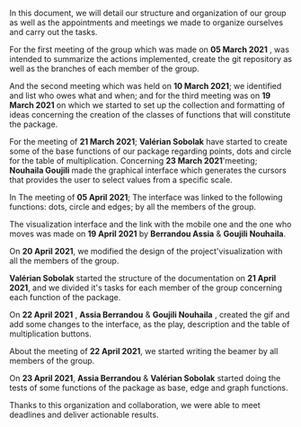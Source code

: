 In this document, we will detail our structure and organization of our group as well as the appointments and meetings we made to organize ourselves and carry out the tasks. 


For the first meeting of the group which was made on **05 March 2021** , was intended to summarize the actions implemented, create the git repository as well as the branches of each member of the group. 

And the second meeting which was held on **10 March 2021**; we identified and list who owes what and when; and for the third meeting was on **19 March 2021** on which we started to set up the collection and formatting of ideas concerning the creation of the classes of functions that will constitute the package. 

For the meeting of **21 March 2021**;  **Valérian Sobolak** have started to create some of the base functions of our package regarding points, dots and circle for the table of multiplication. Concerning **23 March 2021**'meeting; **Nouhaila Goujili** made the graphical interface which generates the cursors that provides the user to select values from a specific scale. 

In The meeting of **05 April 2021**; The interface was linked to the following functions: dots, circle and edges; by all the members of the group.

The visualization interface and the link with the mobile one and the one who moves was made on **19 April 2021** by **Berrandou Assia** & **Goujili Nouhaila**.  

On **20 April 2021**, we modified the design of the project'visualization with all the members of the group. 


**Valérian Sobolak** started the structure of the documentation on **21 April 2021**, and we divided it's tasks for each member of the group concerning each function of the package. 


On **22 April 2021** , **Assia Berrandou** & **Goujili Nouhaila** , created the gif and add some changes to the interface, as the play, description and the table of multiplication buttons. 


About the meeting of **22 April 2021**, we  started writing the beamer by all members of the group. 

On **23 April 2021**, **Assia Berrandou** & **Valérian Sobolak** started doing the tests of some functions of the package as base, edge and graph functions. 

Thanks to this organization and collaboration, we were able to meet deadlines and deliver actionable results.

